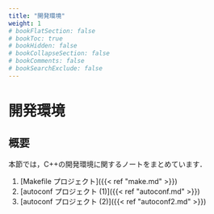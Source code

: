 ```yaml
---
title: "開発環境"
weight: 1
# bookFlatSection: false
# bookToc: true
# bookHidden: false
# bookCollapseSection: false
# bookComments: false
# bookSearchExclude: false
---
```


# 開発環境

## 概要

本節では，C++の開発環境に関するノートをまとめています．

1. [Makefile プロジェクト]({{< ref "make.md" >}})
1. [autoconf プロジェクト (1)]({{< ref "autoconf.md" >}})
1. [autoconf プロジェクト (2)]({{< ref "autoconf2.md" >}})
